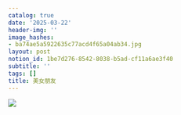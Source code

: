 ```yaml
---
catalog: true
date: '2025-03-22'
header-img: ''
image_hashes:
- ba74ae5a5922635c77acd4f65a04ab34.jpg
layout: post
notion_id: 1be7d276-8542-8038-b5ad-cf11a6ae3f40
subtitle: ''
tags: []
title: 美女朋友
---
```


![](https://ajiao.eu.org/img/in-post/ba74ae5a5922635c77acd4f65a04ab34.jpg)